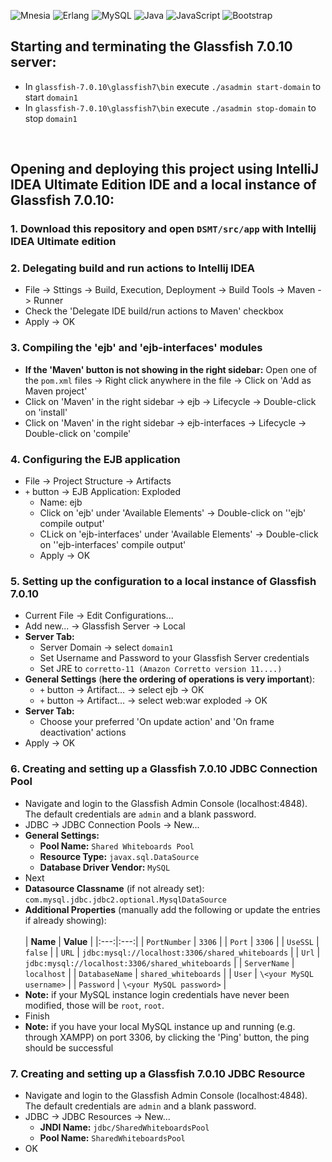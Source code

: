 ![Mnesia](https://img.shields.io/badge/Mnesia-ED7B06?style=flat&logo=erlang&logoColor=white)
![Erlang](https://img.shields.io/badge/Erlang-A90533?style=flat&logo=erlang&logoColor=white)
![MySQL](https://img.shields.io/badge/MySQL-4479A1?style=flat&logo=mysql&logoColor=white)
![Java](https://img.shields.io/badge/Java-ED8B00?style=flat&logo=openjdk&logoColor=white)
![JavaScript](https://img.shields.io/badge/JavaScript-F7DF1E?style=flat&logo=javascript&logoColor=black)
![Bootstrap](https://img.shields.io/badge/Bootstrap-7952B3?style=flat&logo=bootstrap&logoColor=white)

## Starting and terminating the Glassfish 7.0.10 server:
* In `glassfish-7.0.10\glassfish7\bin` execute `./asadmin start-domain` to start `domain1`
* In `glassfish-7.0.10\glassfish7\bin` execute `./asadmin stop-domain` to stop `domain1`

<br>

## Opening and deploying this project using IntelliJ IDEA Ultimate Edition IDE and a local instance of Glassfish 7.0.10:
### 1. Download this repository and open `DSMT/src/app` with Intellij IDEA Ultimate edition
### 2. Delegating build and run actions to Intellij IDEA
* File -> Sttings -> Build, Execution, Deployment -> Build Tools -> Maven -> Runner
* Check the 'Delegate IDE build/run actions to Maven' checkbox
* Apply -> OK
### 3. Compiling the 'ejb' and 'ejb-interfaces' modules
* **If the 'Maven' button is not showing in the right sidebar:** Open one of the `pom.xml` files -> Right click anywhere in the file -> Click on 'Add as Maven project'
* Click on 'Maven' in the right sidebar -> ejb -> Lifecycle -> Double-click on 'install'
* Click on 'Maven' in the right sidebar -> ejb-interfaces -> Lifecycle -> Double-click on 'compile'
### 4. Configuring the EJB application
* File -> Project Structure -> Artifacts
* `+` button -> EJB Application: Exploded
  * Name: ejb
  * Click on 'ejb' under 'Available Elements' -> Double-click on ''ejb' compile output'
  * CLick on 'ejb-interfaces' under 'Available Elements' -> Double-click on ''ejb-interfaces' compile output'
  * Apply -> OK
### 5. Setting up the configuration to a local instance of Glassfish 7.0.10
* Current File -> Edit Configurations...
* Add new... -> Glassfish Server -> Local
* **Server Tab:**
  * Server Domain -> select `domain1`
  * Set Username and Password to your Glassfish Server credentials
  * Set JRE to `corretto-11 (Amazon Corretto version 11....)` 
* **General Settings** (**here the ordering of operations is very important**):
  * `+` button -> Artifact... -> select ejb -> OK
  * `+` button -> Artifact... -> select web:war exploded -> OK
* **Server Tab:**
  * Choose your preferred 'On update action' and 'On frame deactivation' actions
* Apply -> OK
### 6. Creating and setting up a Glassfish 7.0.10 JDBC Connection Pool
* Navigate and login to the Glassfish Admin Console (localhost:4848). The default credentials are `admin` and a blank password.
* JDBC -> JDBC Connection Pools -> New...
* **General Settings:**
  * **Pool Name:** `Shared Whiteboards Pool`
  * **Resource Type:** `javax.sql.DataSource`
  * **Database Driver Vendor:** `MySQL`
* Next
* **Datasource Classname** (if not already set): `com.mysql.jdbc.jdbc2.optional.MysqlDataSource`
* **Additional Properties** (manually add the following or update the entries if already showing):
  <br><br>
  | **Name**     | **Value** |
  |:---:|:---:|
  | `PortNumber`   | `3306`      |
  | `Port`         | `3306`      |
  | `UseSSL`       | `false`     |
  | `URL`          | `jdbc:mysql://localhost:3306/shared_whiteboards` |
  | `Url`          | `jdbc:mysql://localhost:3306/shared_whiteboards` |
  | `ServerName`   | `localhost` |
  | `DatabaseName` | `shared_whiteboards` |
  | `User`         | `\<your MySQL username>` |
  | `Password`     | `\<your MySQL password>` |
 * **Note:** if your MySQL instance login credentials have never been modified, those will be `root`, `root`.
* Finish
* **Note:** if you have your local MySQL instance up and running (e.g. through XAMPP) on port 3306, by clicking the 'Ping' button, the ping should be successful
### 7. Creating and setting up a Glassfish 7.0.10 JDBC Resource
* Navigate and login to the Glassfish Admin Console (localhost:4848). The default credentials are `admin` and a blank password.
* JDBC -> JDBC Resources -> New...
  * **JNDI Name:** `jdbc/SharedWhiteboardsPool`
  * **Pool Name:** `SharedWhiteboardsPool`
* OK
